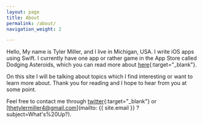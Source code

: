 ```yaml
---
layout: page
title: About
permalink: /about/
navigation_weight: 2

---
```


Hello, My name is Tyler Miller, and I live in Michigan, USA. I write iOS apps using Swift. I currently have one app or rather game in the App Store called Dodging Asteroids, which you can read more about [here](https://millerapps.github.io/dodging-asteroids){:target="_blank"}.   

On this site I will be talking about topics which I find interesting or want to learn more about. Thank you for reading and I hope to hear from you at some point.

Feel free to contact me through [twitter](https://twitter.com/MillerApps){:target="_blank"} or [thetylermiller4@gmail.com](mailto: {{ site.email }} ?subject=What's%20Up?).

